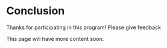 # Conclusion

Thanks for participating in this program! Please give feedback

This page will have more content soon.
